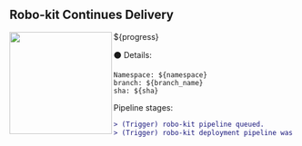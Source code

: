 ## Robo-kit Continues Delivery

<img align="left" width="180" src="https://tinyurl.com/rootojr">

${progress}

:black_circle: Details:
```
Namespace: ${namespace}
branch: ${branch_name}
sha: ${sha}
```

Pipeline stages:
```diff
> (Trigger) robo-kit pipeline queued.
> (Trigger) robo-kit deployment pipeline was triggered successfully
```